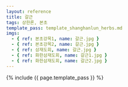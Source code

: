 ```yaml
---
layout: reference
title: 갈근
tags: 상한론, 본초
template_pass: template_shanghanlun_herbs.md
imgs:
  - { ref: 본초강목1, name: 갈근.jpg }
  - { ref: 본초강목2, name: 갈근.jpg }
  - { ref: 삼재도회, name: 갈근.jpg }
  - { ref: 화한삼재도회, name: 갈근1.jpg }
  - { ref: 화한삼재도회, name: 갈근2.jpg }
---
```


{% include {{ page.template_pass }} %}
